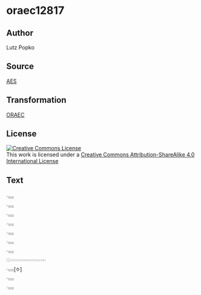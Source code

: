 # oraec12817

## Author

Lutz Popko

## Source

[AES](https://github.com/simondschweitzer/aes)

## Transformation

[ORAEC](https://oraec.github.io/)

## License

<a rel="license" href="http://creativecommons.org/licenses/by-sa/4.0/"><img alt="Creative Commons License" style="border-width:0" src="https://i.creativecommons.org/l/by-sa/4.0/88x31.png" /></a><br />This work is licensed under a <a rel="license" href="http://creativecommons.org/licenses/by-sa/4.0/">Creative Commons Attribution-ShareAlike 4.0 International License</a>

## Text

𓎆𓏤𓏤𓏤𓏤𓏤<br>
𓎆𓏤𓏤𓏤𓏤𓏤<br>
𓎆𓏤𓏤𓏤𓏤𓏤<br>
𓎆𓏤𓏤𓏤𓏤𓏤<br>
𓎆𓏤𓏤𓏤𓏤𓏤<br>
𓎆𓏤𓏤𓏤𓏤𓏤<br>
𓎆𓏤𓏤𓏤𓏤𓏤<br>
𓇳𓎆𓎆𓎆𓎆𓎆𓎆𓎆𓎆𓎆𓎆𓎆𓎆𓎆𓎆𓎆𓎆𓎆𓎆<br>
𓎆𓏤𓏤𓏤𓏤𓏤[⯑]<br>
𓎆𓏤𓏤𓏤𓏤𓏤<br>
𓎆𓏤𓏤𓏤𓏤𓏤<br>
